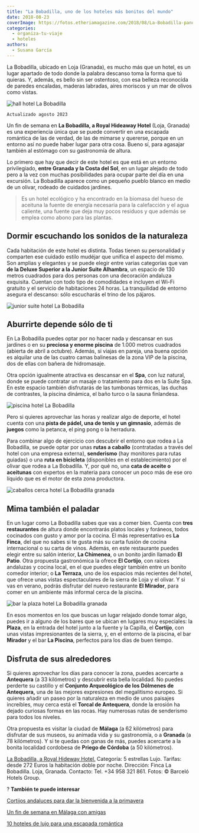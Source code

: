 ```yaml
---
title: "La Bobadilla, uno de los hoteles más bonitos del mundo"
date: 2018-08-23
coverImage: https://fotos.etheriamagazine.com/2018/08/La-Bobadilla-panoramica.jpg
categories: 
  - organiza-tu-viaje
  - hoteles
authors: 
  - Susana García
---
```


La Bobadilla, ubicado en Loja (Granada), es mucho más que un hotel, es un lugar apartado 
de todo donde la palabra descanso toma la forma que tú quieras. Y, además, es bello sin 
ser ostentoso, con esa belleza reconocida de paredes encaladas, maderas labradas, aires 
moriscos y un mar de olivos como vistas. 

![hall hotel La Bobadilla](https://fotos.etheriamagazine.com/2018/08/La-Bobadilla-hall.jpg "Hall de entrada de La Bobadilla, a Royal Hideaway Hotel.")

```
Actualizado agosto 2023
```

Un fin de semana en **La Bobadilla, a Royal Hideaway Hotel** (Loja, Granada) es una 
experiencia única que se puede convertir en una escapada romántica de las de verdad, de 
las de mimarse y quererse, porque en un entorno así no puede haber lugar para otra cosa. 
Bueno sí, para agasajar también al estómago con su gastronomía de altura. 

Lo primero que hay que decir de este hotel es que está en un entorno privilegiado, 
**entre Granada y la Costa del Sol**, en un lugar alejado de todo pero a la vez con 
muchas posibilidades para ocupar parte del día en una excursión. La Bobadilla aparece 
como un pequeño pueblo blanco en medio de un olivar, rodeado de cuidados jardines. 

> Es un hotel ecológico y ha encontrado en la biomasa del hueso de aceituna la fuente de 
> energía necesaria para la calefacción y el agua caliente, una fuente que deja muy pocos 
> residuos y que además se emplea como abono para las plantas. 

## Dormir escuchando los sonidos de la naturaleza

Cada habitación de este hotel es distinta. Todas tienen su personalidad y comparten ese 
cuidado estilo mudéjar que unifica el aspecto del mismo. Son amplias y elegantes y se 
puede elegir entre varias categorías que van **de la Deluxe Superior a la Junior Suite 
Alhambra**, un espacio de 130 metros cuadrados para dos personas con una decoración 
andaluza exquisita. Cuentan con todo tipo de comodidades e incluyen el Wi-Fi gratuito y 
el servicio de habitaciones 24 horas. La tranquilidad de entorno asegura el descanso: 
sólo escucharás el trino de los pájaros. 

![junior suite hotel La Bobadilla](https://fotos.etheriamagazine.com/2018/08/La-Bobadilla-suite.jpg "Junior Suite Alhambra.")

## Aburrirte depende sólo de ti

En La Bobadilla puedes optar por no hacer nada y descansar en sus jardines o en su 
**preciosa y enorme piscina** de 1.000 metros cuadrados (abierta de abril a octubre). 
Además, si viajas en pareja, una buena opción es alquilar una de las cuatro camas 
balinesas de la zona VIP de la piscina, dos de ellas con bañera de hidromasaje. 

Otra opción igualmente atractiva es descansar en el **Spa**, con luz natural, donde se 
puede contratar un masaje o tratamiento para dos en la Suite Spa. En este espacio 
también disfrutarás de las tumbonas térmicas, las duchas de contrastes, la piscina 
dinámica, el baño turco o la sauna finlandesa. 

![piscina hotel La Bobadilla](https://fotos.etheriamagazine.com/2018/08/La-Bobadilla-piscina.jpg "Piscina de La Bobadilla, a Royal Hideaway Hotel.")

Pero si quieres aprovechar las horas y realizar algo de deporte, el hotel cuenta con una 
**pista de pádel, una de tenis y un gimnasio**, además de **juegos** como la petanca, el 
ping pong o la herradura. 

Para combinar algo de ejercicio con descubrir el entorno que rodea a La Bobadilla, se 
puede optar por unas **rutas a caballo** (contratadas a través del hotel con una empresa 
externa), **senderismo** (hay monitores para rutas guiadas) o una **ruta en bicicleta** 
(disponibles en el establecimiento) por el olivar que rodea a La Bobadilla. Y, por qué 
no, una **cata de aceite o aceitunas** con expertos en la materia para conocer un poco 
más de ese oro líquido que es el motor de esta zona productora. 

![caballos cerca hotel La Bobadilla granada](https://fotos.etheriamagazine.com/2018/08/La-Bobadilla-caballos.jpg "Caballos en las inmediaciones del hotel.")

## Mima también el paladar

En un lugar como La Bobadilla sabes que vas a comer bien. Cuenta con **tres 
restaurantes** de altura donde encontrarás platos locales y foráneos, todos cocinados 
con gusto y amor por la cocina. El más representativo es **La Finca**, del que no sabes 
si te gusta más su carta fusión de cocina internacional o su carta de vinos. Además, en 
este restaurante puedes elegir entre su salón interior, **La Chimenea**, o un bonito 
jardín llamado **El Patio**. Otra propuesta gastronómica la ofrece **El Cortijo**, con 
raíces andaluzas y cocina local, en el que puedes elegir también entre un bonito comedor 
interior; o **La Terraza**, uno de los espacios más recientes del hotel, que ofrece unas 
vistas espectaculares de la sierra de Loja y el olivar. Y si vas en verano, podrás 
disfrutar del nuevo restaurante **El Mirador**, para comer en un ambiente más informal 
cerca de la piscina. 

![bar la plaza hotel La Bobadilla granada](https://fotos.etheriamagazine.com/2018/08/La-Bobadilla-bar-Patio.jpg "Bar La Plaza.")

En esos momentos en los que buscas un lugar relajado donde tomar algo, puedes ir a 
alguno de los bares que se ubican en lugares muy especiales: la **Plaza**, en la entrada 
del hotel junto a la fuente y la Capilla, el **Cortijo**, con unas vistas impresionantes 
de la sierra, y, en el entorno de la piscina, el bar **Mirador** y el bar **La 
Piscina**, perfectos para los días de buen tiempo. 

## Disfruta de sus alrededores

Si quieres aprovechar los días para conocer la zona, puedes acercarte a **Antequera** (a 
33 kilómetros) y descubrir esta bella localidad. No puedes perderte su castillo y el 
**Conjunto Arqueológico de los Dólmenes de Antequera,** una de las mejores expresiones 
del megalitismo europeo. Si quieres añadir un paseo por la naturaleza en medio de unos 
paisajes increíbles, muy cerca está el **Torcal de Antequera**, donde la erosión ha 
dejado curiosas formas en las rocas. Hay numerosas rutas de senderismo para todos los 
niveles. 

Otra propuesta es visitar la ciudad de **Málaga** (a 62 kilómetros) para disfrutar de 
sus museos, su animada vida y su gastronomía, o a **Granada** (a 78 kilómetros). Y si te 
quedas con ganas de más, puedes acercarte a la bonita localidad cordobesa de **Priego de 
Córdoba** (a 50 kilómetros). 

[La Bobadilla, a Royal Hideway 
Hotel.](https://www.barcelo.com/es/royal-hideaway/hoteles/espana/andalucia/loja-granada/la-bobadilla-a-royal-hideaway-hotel/) 
Categoría: 5 estrellas Lujo. Tarifas: desde 272 Euros la habitación doble por noche. 
Dirección: Finca La Bobadilla. Loja, Granada. Contacto: Tel. +34 958 321 861. Fotos: © 
Barceló Hotels Group. 

? **También te puede interesar** 

[Cortijos andaluces para dar la bienvenida a la 
primavera](https://etheriamagazine.com/2021/03/16/cortijos-andaluces-viaje-amigas/) 

[Un fin de semana en Málaga con 
amigas](https://etheriamagazine.com/2021/05/03/fin-de-semana-con-amigas-en-malaga/) 

[10 hoteles de lujo para una escapada 
romántica](https://etheriamagazine.com/2021/01/21/hoteles-de-lujo-escapada-romantica-2021/)
